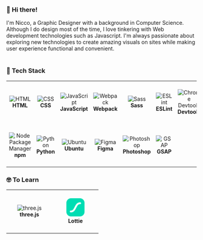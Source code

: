 ### 👋 Hi there! 
<div align="left">
    I'm Nicco, a Graphic Designer with a background in Computer Science. Although I do design most of the time, I love tinkering with Web development technologies such as Javascript. 
    I'm always passionate about exploring new technologies to create amazing visuals on sites while making user experience functional and convenient.<br><br>
</div>

### 🔧 Tech Stack 
<table>
    <tr>
        <td align="center" height="108" width="108">
            <img
                src="https://cdn.jsdelivr.net/gh/devicons/devicon/icons/html5/html5-plain.svg"
                width="48"
                height="48"
                alt="HTML"
              />
            <br /><strong>HTML</strong>
        </td>
        <td align="center" height="108" width="108">
            <img
                src="https://cdn.jsdelivr.net/gh/devicons/devicon/icons/css3/css3-plain.svg"
                width="48"
                height="48"
                alt="CSS"
              />
            <br /><strong>CSS</strong>
        </td>
        <td align="center" height="108" width="108">
            <img
                src="https://cdn.jsdelivr.net/gh/devicons/devicon/icons/javascript/javascript-plain.svg"
                width="48"
                height="48"
                alt="JavaScript"
              />
            <br /><strong>JavaScript</strong>
        </td>
        <td align="center" height="108" width="108"> 
            <img src="https://cdn.jsdelivr.net/gh/devicons/devicon/icons/webpack/webpack-original.svg"
                width="48"
                height="48"
                alt="Webpack"
                />
            <br /><strong>Webpack</strong>
        </td>
        <td align="center" height="108" width="108"> 
            <img src="https://cdn.jsdelivr.net/gh/devicons/devicon/icons/sass/sass-original.svg"
                width="48"
                height="48"
                alt="Sass"
                />
            <br /><strong>Sass</strong>
        </td>
         <td align="center" height="108" width="108"> 
            <img src="https://cdn.jsdelivr.net/gh/devicons/devicon/icons/eslint/eslint-original.svg" 
                width="48"
                height="48"
                alt="ESLint"
                />
            <br /><strong>ESLint</strong>
        </td>
        <td align="center" height="108" width="108"> 
            <img src="https://cdn.jsdelivr.net/gh/devicons/devicon/icons/chrome/chrome-plain.svg" 
                width="48"
                height="48"
                alt="Chrome Devtools"/>
            <br /><strong>Devtools</strong>
        </td>
        <td align="center" height="108" width="108"> 
            <img src="https://cdn.jsdelivr.net/gh/devicons/devicon/icons/git/git-original.svg" 
                width="48"
                height="48"
                alt="Git"/>
            <br /><strong>Git</strong>
        </td>
     </tr>
    <tr>
        <td align="center" height="108" width="108"> 
            <img src="https://cdn.jsdelivr.net/gh/devicons/devicon/icons/npm/npm-original-wordmark.svg" 
                width="48"
                height="48"
                alt="Node Package Manager"/>
            <br /><strong>npm</strong>
        </td>
        <td align="center" height="108" width="108"> 
            <img src="https://cdn.jsdelivr.net/gh/devicons/devicon/icons/python/python-plain.svg"
                width="48"
                height="48"
                alt="Python"
                />
            <br /><strong>Python</strong>
        </td>
        <td align="center" height="108" width="108">
            <img src="https://cdn.jsdelivr.net/gh/devicons/devicon/icons/ubuntu/ubuntu-plain.svg"
                width="48"
                height="48"
                alt="Ubuntu"/>
            <br /><strong>Ubuntu</strong>
        </td>
        <td align="center" height="108" width="108">
            <img src="https://cdn.jsdelivr.net/gh/devicons/devicon/icons/figma/figma-original.svg"
                width="48"
                height="48"
                alt="Figma"/>
            <br /><strong>Figma</strong>
        </td>
        <td align="center" height="108" width="108">
            <img src="https://cdn.jsdelivr.net/gh/devicons/devicon/icons/photoshop/photoshop-line.svg"
                width="48"
                height="48"
                alt="Photoshop"/>
            <br /><strong>Photoshop</strong>
        </td>
        <td align="center" height="108" width="108">        
            <img src="https://www.cdnlogo.com/logos/g/31/gsap-greensock.svg"
                width="48"
                height="48"
                alt="GSAP"/>
            <br /><strong>GSAP</strong>
        </td>
    </tr>
</table>

### 🤓 To Learn

<table>
    <tr>
        <td align="center" height="108" width="108">        
            <img src="https://cdn.jsdelivr.net/gh/devicons/devicon/icons/threejs/threejs-original.svg"
                width="48"
                height="48"
                alt="three.js"/>
            <br /><strong>three.js</strong>
        </td>
        <td align="center" height="108" width="108">    
            <img src="./lottiefiles-logo.svg"
                width="48"
                height="48"
                alt="Lottie"/>
            <br /><strong>Lottie</strong>
        </td>
    </tr>
</table>
